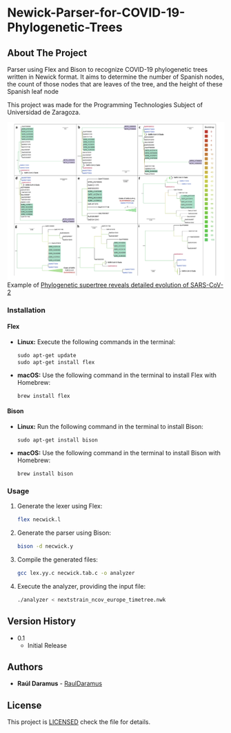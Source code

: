
# Newick-Parser-for-COVID-19-Phylogenetic-Trees
## About The Project
Parser using Flex and Bison to recognize COVID-19 phylogenetic trees written in Newick format. It aims to determine the number of Spanish nodes, the count of those nodes that are leaves of the tree, and the height of these Spanish leaf node

This project was made for the Programming Technologies Subject of Universidad de Zaragoza.


![Trees](./example.png)
Example of [Phylogenetic supertree reveals detailed evolution of SARS-CoV-2](https://www.nature.com/articles/s41598-020-79484-8)

### Installation

#### Flex

- **Linux:**
    Execute the following commands in the terminal:
     ```
     sudo apt-get update
     sudo apt-get install flex
     ```

- **macOS:**
    Use the following command in the terminal to install Flex with Homebrew:
     ```
     brew install flex
     ```

#### Bison

- **Linux:**
    Run the following command in the terminal to install Bison:
     ```
     sudo apt-get install bison
     ```

- **macOS:**
    Use the following command in the terminal to install Bison with Homebrew:
     ```
     brew install bison
     ```

### Usage 
1. Generate the lexer using Flex:
   ```bash
   flex necwick.l
   ```
2. Generate the parser using Bison:
    ```bash
   bison -d necwick.y
   ```
3. Compile the generated files:
   ```bash
   gcc lex.yy.c necwick.tab.c -o analyzer
   ```
4. Execute the analyzer, providing the input file:
   ```bash
   ./analyzer < nextstrain_ncov_europe_timetree.nwk
   ```



## Version History 

* 0.1
    * Initial Release

## Authors 

* **Raúl Daramus** - [RaulDaramus](https://github.com/RaulDaramus)

## License

This project is [LICENSED](LICENSE) check the file for details.

